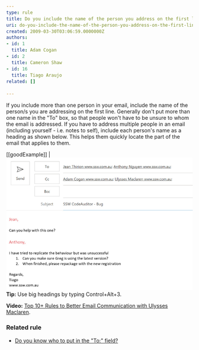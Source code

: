 ```yaml
---
type: rule
title: Do you include the name of the person you address on the first line?
uri: do-you-include-the-name-of-the-person-you-address-on-the-first-line
created: 2009-03-30T03:06:59.0000000Z
authors:
- id: 1
  title: Adam Cogan
- id: 2
  title: Cameron Shaw
- id: 16
  title: Tiago Araujo
related: []

---
```


If you include more than one person in your email, include the name of the person/s you are addressing on the first line. Generally don't put more than one name in the "To" box, so that people won't have to be unsure to whom the email is addressed. If you have to address multiple people in an email (including yourself - i.e. notes to self), include each person's name as a heading as shown below. This helps them quickly locate the part of the email that applies to them.
 
[[goodExample]]
| ![When addressing multiple people, include each addressee's name as a separate heading](IncludeNameFirstLine.jpg)
**Tip:** Use big headings by typing Control+Alt+3.

**Video:** [Top 10+ Rules to Better Email Communication with Ulysses Maclaren](https://www.youtube.com/watch?v=LAqRokqq4jI).

### Related rule




- [Do you know who to put in the "To:" field?](/_layouts/15/FIXUPREDIRECT.ASPX?WebId=3dfc0e07-e23a-4cbb-aac2-e778b71166a2&TermSetId=07da3ddf-0924-4cd2-a6d4-a4809ae20160&TermId=7c00a38b-6dbe-4445-9a3f-a4268b3dfada)
